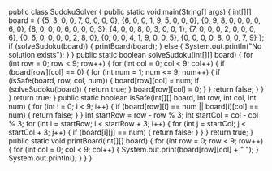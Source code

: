 public class SudokuSolver {
    public static void main(String[] args) {
        int[][] board = {
            {5, 3, 0, 0, 7, 0, 0, 0, 0},
            {6, 0, 0, 1, 9, 5, 0, 0, 0},
            {0, 9, 8, 0, 0, 0, 0, 6, 0},
            {8, 0, 0, 0, 6, 0, 0, 0, 3},
            {4, 0, 0, 8, 0, 3, 0, 0, 1},
            {7, 0, 0, 0, 2, 0, 0, 0, 6},
            {0, 6, 0, 0, 0, 0, 2, 8, 0},
            {0, 0, 0, 4, 1, 9, 0, 0, 5},
            {0, 0, 0, 0, 8, 0, 0, 7, 9}
        };
        if (solveSudoku(board)) {
            printBoard(board);
        } else {
            System.out.println("No solution exists");
        }
    }
    public static boolean solveSudoku(int[][] board) {
        for (int row = 0; row < 9; row++) {
            for (int col = 0; col < 9; col++) {
                if (board[row][col] == 0) {
                    for (int num = 1; num <= 9; num++) {
                        if (isSafe(board, row, col, num)) {
                            board[row][col] = num;
                            if (solveSudoku(board)) {
                                return true;
                            }
                            board[row][col] = 0;
                        }
                    }
                    return false;
                }
            }
        }
        return true;
    }
    public static boolean isSafe(int[][] board, int row, int col, int num) {
        for (int i = 0; i < 9; i++) {
            if (board[row][i] == num || board[i][col] == num) {
                return false;
            }
        }
        int startRow = row - row % 3;
        int startCol = col - col % 3;
        for (int i = startRow; i < startRow + 3; i++) {
            for (int j = startCol; j < startCol + 3; j++) {
                if (board[i][j] == num) {
                    return false;
                }
            }
        }
        return true;
    }
    public static void printBoard(int[][] board) {
        for (int row = 0; row < 9; row++) {
            for (int col = 0; col < 9; col++) {
                System.out.print(board[row][col] + " ");
            }
            System.out.println();
}
}
}
